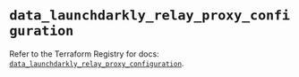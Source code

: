 # `data_launchdarkly_relay_proxy_configuration`

Refer to the Terraform Registry for docs: [`data_launchdarkly_relay_proxy_configuration`](https://registry.terraform.io/providers/launchdarkly/launchdarkly/2.21.0/docs/data-sources/relay_proxy_configuration).
